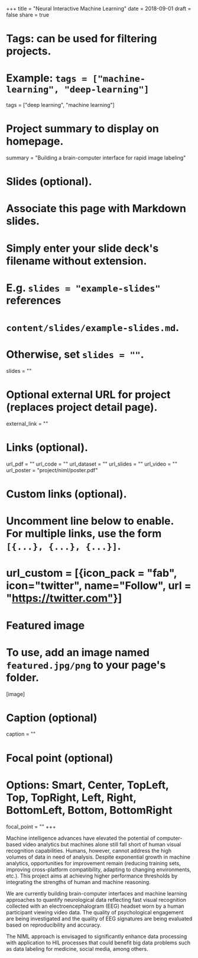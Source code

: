 +++
title = "Neural Interactive Machine Learning"
date = 2018-09-01
draft = false
share = true

# Tags: can be used for filtering projects.
# Example: `tags = ["machine-learning", "deep-learning"]`
tags = ["deep learning", "machine learning"]

# Project summary to display on homepage.
summary = "Building a brain-computer interface for rapid image labeling"

# Slides (optional).
#   Associate this page with Markdown slides.
#   Simply enter your slide deck's filename without extension.
#   E.g. `slides = "example-slides"` references 
#   `content/slides/example-slides.md`.
#   Otherwise, set `slides = ""`.
slides = ""

# Optional external URL for project (replaces project detail page).
external_link = ""

# Links (optional).
url_pdf = ""
url_code = ""
url_dataset = ""
url_slides = ""
url_video = ""
url_poster = "project/niml/poster.pdf"

# Custom links (optional).
#   Uncomment line below to enable. For multiple links, use the form `[{...}, {...}, {...}]`.
# url_custom = [{icon_pack = "fab", icon="twitter", name="Follow", url = "https://twitter.com"}]

# Featured image
# To use, add an image named `featured.jpg/png` to your page's folder. 
[image]
  # Caption (optional)
  caption = ""

  # Focal point (optional)
  # Options: Smart, Center, TopLeft, Top, TopRight, Left, Right, BottomLeft, Bottom, BottomRight
  focal_point = ""
+++

Machine intelligence advances have elevated the potential of computer-based video analytics but machines alone still fall short of human visual recognition capabilities. Humans, however, cannot address the high volumes of data in need of analysis. Despite exponential growth in machine analytics, opportunities for improvement remain (reducing training sets, improving cross-platform compatibility, adapting to changing environments, etc.). This project aims at achieving higher performance thresholds by integrating the strengths of human and machine reasoning.

We are currently building brain-computer interfaces and machine learning approaches to quantify neurological data reflecting fast visual recognition collected with an electroencephalogram (EEG) headset worn by a human participant viewing video data. The quality of psychological engagement are being investigated and the quality of EEG signatures are being evaluated based on reproducibility and accuracy.

The NIML approach is envisaged to significantly enhance data processing with application to HIL processes that could benefit big data problems such as data labeling for medicine, social media, among others.
